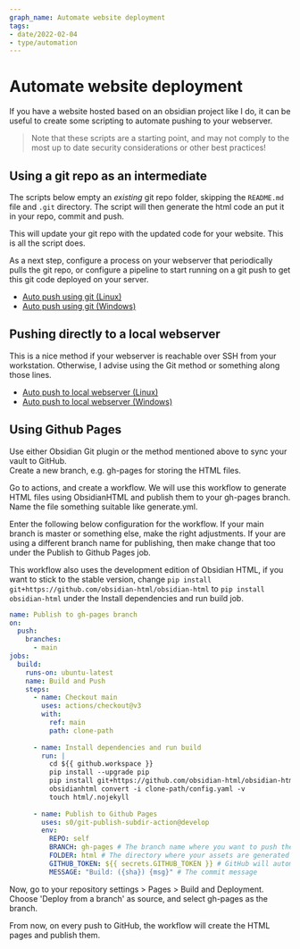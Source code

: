 ```yaml
---
graph_name: Automate website deployment
tags:
- date/2022-02-04
- type/automation
---
```

# Automate website deployment   
   
   
If you have a website hosted based on an obsidian project like I do, it can be useful to create some scripting to automate pushing to your webserver.   
   
> Note that these scripts are a starting point, and may not comply to the most up to date security considerations or other best practices!   
   
## Using a git repo as an intermediate   
The scripts below empty an *existing* git repo folder, skipping the `README.md` file and `.git` directory. The script will then generate the html code an put it in your repo, commit and push.    
   
This will update your git repo with the updated code for your website. This is all the script does.    
   
As a next step, configure a process on your webserver that periodically pulls the git repo, or configure a pipeline to start running on a git push to get this git code deployed on your server.    
   
- [Auto push using git (Linux)](../Automation/AutomationLinuxGit.md)   
- [Auto push using git (Windows)](../Automation/AutomationWindows.md)   
   
## Pushing directly to a local webserver   
This is a nice method if your webserver is reachable over SSH from your workstation. Otherwise, I advise using the Git method or something along those lines.   
   
- [Auto push to local webserver (Linux)](../Automation/AutomationLinuxSSH.md)   
- [Auto push to local webserver (Windows)](../Automation/AutomationWindowsSSH.md)   
   
## Using Github Pages   
Use either Obsidian Git plugin or the method mentioned above to sync your vault to GitHub.   
Create a new branch, e.g. gh-pages for storing the HTML files.   
   
Go to actions, and create a workflow. We will use this workflow to generate HTML files using ObsidianHTML and publish them to your gh-pages branch. Name the file something suitable like generate.yml.   
   
Enter the following below configuration for the workflow. If your main branch is master or something else, make the right adjustments. If your are using a different branch name for publishing, then make change that too under the Publish to Github Pages job.   
   
This workflow also uses the development edition of Obsidian HTML, if you want to stick to the stable version, change `pip install git+https://github.com/obsidian-html/obsidian-html` to `pip install obsidian-html` under the Install dependencies and run build job.   
   
```yaml
name: Publish to gh-pages branch
on:
  push:
    branches:
      - main
jobs:
  build:
    runs-on: ubuntu-latest
    name: Build and Push
    steps:
      - name: Checkout main
        uses: actions/checkout@v3
        with:
          ref: main
          path: clone-path
    
      - name: Install dependencies and run build
        run: |
          cd ${{ github.workspace }}
          pip install --upgrade pip
          pip install git+https://github.com/obsidian-html/obsidian-html
          obsidianhtml convert -i clone-path/config.yaml -v
          touch html/.nojekyll
    
      - name: Publish to Github Pages
        uses: s0/git-publish-subdir-action@develop
        env:
          REPO: self
          BRANCH: gh-pages # The branch name where you want to push the assets
          FOLDER: html # The directory where your assets are generated
          GITHUB_TOKEN: ${{ secrets.GITHUB_TOKEN }} # GitHub will automatically add this - you don't need to bother getting a token
          MESSAGE: "Build: ({sha}) {msg}" # The commit message
```
   
   
Now, go to your repository settings > Pages > Build and Deployment. Choose 'Deploy from a branch' as source, and select gh-pages as the branch.   
   
From now, on every push to GitHub, the workflow will create the HTML pages and publish them.